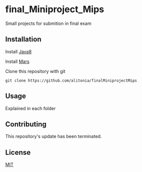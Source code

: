 # final_Miniproject_Mips
Small projects for submition in final exam

## Installation
Install [Java8](https://www.oracle.com/technetwork/java/javase/overview/java8-2100321.html)

Install [Mars](https://courses.missouristate.edu/kenvollmar/mars/)

Clone this repository with git
```git
git clone https://github.com/alitonia/finalMiniprojectMips
```

## Usage
Explained in each folder

## Contributing
This repository's update has been terminated.

## License
[MIT](https://choosealicense.com/licenses/mit/)